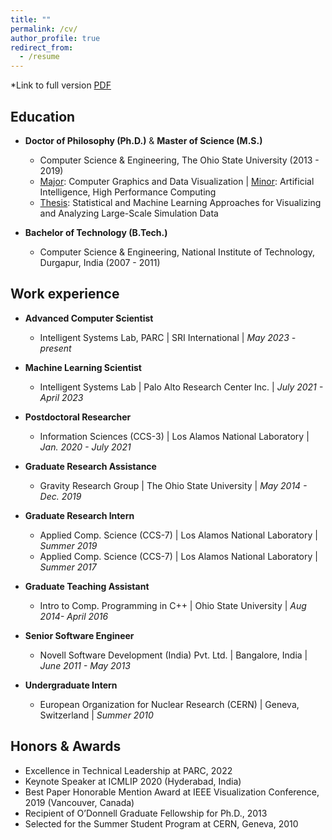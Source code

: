 ```yaml
---
title: ""
permalink: /cv/
author_profile: true
redirect_from:
  - /resume
---
```

\*Link to full version [PDF](https://drive.google.com/file/d/110LaVOVorAA7bfu1bBVkWpTcRizjo1EZ/view)

Education
------
* **Doctor of Philosophy (Ph.D.)** & **Master of Science (M.S.)**
  * Computer Science & Engineering, The Ohio State University (2013 - 2019)
  * <ins>Major</ins>: Computer Graphics and Data Visualization \| <ins>Minor</ins>: Artificial Intelligence, High Performance Computing
  * <ins>Thesis</ins>: Statistical and Machine Learning Approaches for Visualizing and Analyzing Large-Scale Simulation Data
  
* **Bachelor of Technology (B.Tech.)**
  * Computer Science & Engineering, National Institute of Technology, Durgapur, India (2007 - 2011)

Work experience
------
* **Advanced Computer Scientist**
  * Intelligent Systems Lab, PARC \| SRI International \| *May 2023 - present*
  
* **Machine Learning Scientist**
  * Intelligent Systems Lab \| Palo Alto Research Center Inc. \| *July 2021 - April 2023*

* **Postdoctoral Researcher**
  * Information Sciences (CCS-3) \| Los Alamos National Laboratory \| *Jan. 2020 - July 2021*

* **Graduate Research Assistance**
  * Gravity Research Group \| The Ohio State University \| *May 2014 - Dec. 2019*

* **Graduate Research Intern**
  * Applied Comp. Science (CCS-7) \| Los Alamos National Laboratory \| *Summer 2019*
  * Applied Comp. Science (CCS-7) \| Los Alamos National Laboratory \| *Summer 2017*
  
* **Graduate Teaching Assistant**
  * Intro to Comp. Programming in C++ \| Ohio State University \| *Aug 2014- April 2016*
  
* **Senior Software Engineer**
  * Novell Software Development (India) Pvt. Ltd. \| Bangalore, India \| *June 2011 - May 2013*
  
* **Undergraduate Intern**
  * European Organization for Nuclear Research (CERN)  \| Geneva, Switzerland \| *Summer 2010* 
  
Honors & Awards
------
* Excellence in Technical Leadership at PARC, 2022
* Keynote Speaker at ICMLIP 2020 (Hyderabad, India)
* Best Paper Honorable Mention Award at IEEE Visualization Conference, 2019 (Vancouver, Canada)
* Recipient of O’Donnell Graduate Fellowship for Ph.D., 2013
* Selected for the Summer Student Program at CERN, Geneva, 2010

